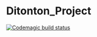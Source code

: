 # Ditonton_Project

[![Codemagic build status](https://api.codemagic.io/apps/634ce15622ff8d2476e95b81/634ce15622ff8d2476e95b80/status_badge.svg)](https://codemagic.io/apps/634ce15622ff8d2476e95b81/634ce15622ff8d2476e95b80/latest_build)
